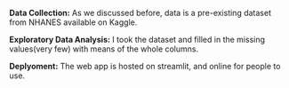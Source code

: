 **Data Collection:**
As we discussed before, data is a pre-existing dataset from NHANES available on Kaggle.

**Exploratory Data Analysis:**
I took the dataset and filled in the missing values(very few) with means of the whole columns.

**Deplyoment:**
The web app is hosted on streamlit, and online for people to use.

